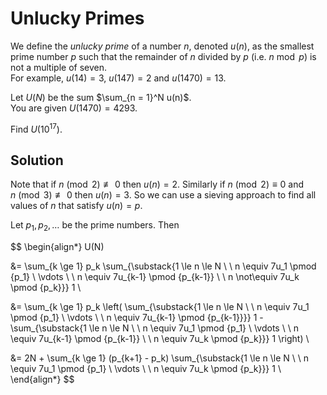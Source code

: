 # Unlucky Primes

We define the <i>unlucky prime</i> of a number $n$, denoted $u(n)$, as the smallest prime number $p$ such that the remainder of $n$ divided by $p$ (i.e. $n \bmod p$) is not a multiple of seven.<br>
For example, $u(14) = 3$, $u(147) = 2$ and $u(1470) = 13$.

Let $U(N)$ be the sum $\sum_{n = 1}^N u(n)$.<br>
You are given $U(1470) = 4293$.

Find $U(10^{17})$.

## Solution

Note that if $n \pmod 2 \not\equiv 0$ then $u(n) = 2$. Similarly if $n \pmod 2 \equiv 0$ and $n \pmod 3 \not\equiv 0$ then $u(n) = 3$. So we can use a sieving approach to find all values of $n$ that satisfy $u(n) = p$.

Let $p_1, p_2, \dots$ be the prime numbers. Then

$$
\begin{align*}
U(N)

&= \sum_{k \ge 1} p_k \sum_{\substack{1 \le n \le N  \\ \\ n \equiv 7u_1 \pmod {p_1} \\ \vdots \\ \\ n \equiv 7u_{k-1} \pmod {p_{k-1}} \\ \\ n \not\equiv 7u_k \pmod {p_k}}} 1 \\

&= \sum_{k \ge 1} p_k \left( \sum_{\substack{1 \le n \le N  \\ \\ n \equiv 7u_1 \pmod {p_1} \\ \vdots \\ \\ n \equiv 7u_{k-1} \pmod {p_{k-1}}}} 1 - \sum_{\substack{1 \le n \le N  \\ \\ n \equiv 7u_1 \pmod {p_1} \\ \vdots \\ \\ n \equiv 7u_{k-1} \pmod {p_{k-1}} \\ \\ n \equiv 7u_k \pmod {p_k}}} 1 \right) \\

&= 2N + \sum_{k \ge 1} (p_{k+1} - p_k) \sum_{\substack{1 \le n \le N  \\ \\ n \equiv 7u_1 \pmod {p_1} \\ \vdots \\ \\ n \equiv 7u_k \pmod {p_k}}} 1  \\
\end{align*}
$$
